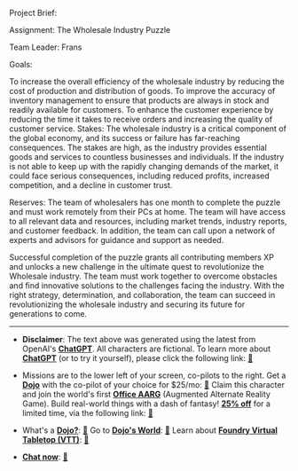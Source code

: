 Project Brief:

Assignment: The Wholesale Industry Puzzle

Team Leader: Frans

Goals:

To increase the overall efficiency of the wholesale industry by reducing the cost of production and distribution of goods.
To improve the accuracy of inventory management to ensure that products are always in stock and readily available for customers.
To enhance the customer experience by reducing the time it takes to receive orders and increasing the quality of customer service.
Stakes: The wholesale industry is a critical component of the global economy, and its success or failure has far-reaching consequences. The stakes are high, as the industry provides essential goods and services to countless businesses and individuals. If the industry is not able to keep up with the rapidly changing demands of the market, it could face serious consequences, including reduced profits, increased competition, and a decline in customer trust.

Reserves: The team of wholesalers has one month to complete the puzzle and must work remotely from their PCs at home. The team will have access to all relevant data and resources, including market trends, industry reports, and customer feedback. In addition, the team can call upon a network of experts and advisors for guidance and support as needed.

Successful completion of the puzzle grants all contributing members XP and unlocks a new challenge in the ultimate quest to revolutionize the Wholesale industry. The team must work together to overcome obstacles and find innovative solutions to the challenges facing the industry. With the right strategy, determination, and collaboration, the team can succeed in revolutionizing the wholesale industry and securing its future for generations to come.
 

---
* **Disclaimer**: The text above was generated using the latest from OpenAI's [**ChatGPT**](https://openai.com/blog/chatgpt/).  All characters are fictional.  To learn more about [**ChatGPT**](https://openai.com/blog/chatgpt/) (or to try it yourself), please click the following link: [:closed_book:](https://openai.com/blog/chatgpt/)

* Missions are to the lower left of your screen, co-pilots to the right. Get a [**Dojo**](https://workmates.live/marketplace) with the co-pilot of your choice for $25/mo: [:green_book:](https://workmates.live/marketplace) Claim this character and join the world's first [**Office AARG**](https://dojos.world) (Augmented Alternate Reality Game). Build real-world things with a dash of fantasy! [**25% off**](https://blog.workmates.live/deal-on-a-dojo) for a limited time, via the following link: [:green_book:](https://blog.workmates.live/deal-on-a-dojo) 

* What's a [**Dojo?**](https://workdojos.com): [:blue_book:](https://workdojos.com)  Go to [**Dojo's World**](https://dojos.world): [:blue_book:](https://dojos.world)  Learn about [**Foundry Virtual Tabletop (VTT)**](https://foundryvtt.com): [:closed_book:](https://foundryvtt.com/)

* [**Chat now**](https://chat.workmates.live/channel/support): [:ledger:](https://chat.workmates.live/channel/support)
